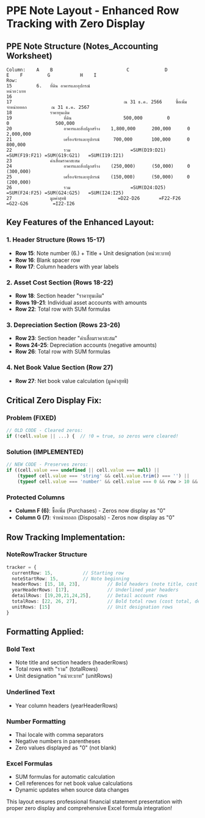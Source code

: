 # PPE Note Layout - Enhanced Row Tracking with Zero Display

## PPE Note Structure (Notes_Accounting Worksheet)

```
Column:    A    B                           C             D                E    F         G           H    I
Row:
15         6.   ที่ดิน อาคารและอุปกรณ์                                                                        หน่วย:บาท
16              
17                                         ณ 31 ธ.ค. 2566     ซื้อเพิ่ม    จำหน่ายออก         ณ 31 ธ.ค. 2567
18              ราคาทุนเดิม
19                   ที่ดิน                   500,000         0           0                 500,000
20                   อาคารและสิ่งปลูกสร้าง    1,800,000      200,000      0               2,000,000
21                   เครื่องจักรและอุปกรณ์     700,000       100,000      0                 800,000
22                   รวม                      =SUM(D19:D21)  =SUM(F19:F21) =SUM(G19:G21)   =SUM(I19:I21)
23              ค่าเสื่อมราคาสะสม
24                   อาคารและสิ่งปลูกสร้าง    (250,000)      (50,000)     0               (300,000)
25                   เครื่องจักรและอุปกรณ์    (150,000)      (50,000)     0               (200,000)
26                   รวม                      =SUM(D24:D25)  =SUM(F24:F25) =SUM(G24:G25)   =SUM(I24:I25)
27              มูลค่าสุทธิ                   =D22-D26       =F22-F26     =G22-G26         =I22-I26
```

## Key Features of the Enhanced Layout:

### **1. Header Structure (Rows 15-17)**
- **Row 15**: Note number (6.) + Title + Unit designation (หน่วย:บาท)
- **Row 16**: Blank spacer row
- **Row 17**: Column headers with year labels

### **2. Asset Cost Section (Rows 18-22)**
- **Row 18**: Section header "ราคาทุนเดิม"
- **Rows 19-21**: Individual asset accounts with amounts
- **Row 22**: Total row with SUM formulas

### **3. Depreciation Section (Rows 23-26)**
- **Row 23**: Section header "ค่าเสื่อมราคาสะสม"
- **Rows 24-25**: Depreciation accounts (negative amounts)
- **Row 26**: Total row with SUM formulas

### **4. Net Book Value Section (Row 27)**
- **Row 27**: Net book value calculation (มูลค่าสุทธิ)

## Critical Zero Display Fix:

### **Problem (FIXED)**
```typescript
// OLD CODE - Cleared zeros:
if (!cell.value || ...) {  // !0 = true, so zeros were cleared!
```

### **Solution (IMPLEMENTED)**
```typescript
// NEW CODE - Preserves zeros:
if ((cell.value === undefined || cell.value === null) || 
    (typeof cell.value === 'string' && cell.value.trim() === '') ||
    (typeof cell.value === 'number' && cell.value === 0 && row > 10 && shouldClearZeros && !isProtectedColumn)) {
```

### **Protected Columns**
- **Column F (6)**: ซื้อเพิ่ม (Purchases) - Zeros now display as "0"
- **Column G (7)**: จำหน่ายออก (Disposals) - Zeros now display as "0"

## Row Tracking Implementation:

### **NoteRowTracker Structure**
```typescript
tracker = {
  currentRow: 15,           // Starting row
  noteStartRow: 15,         // Note beginning
  headerRows: [15, 18, 23],          // Bold headers (note title, cost section, depreciation section)
  yearHeaderRows: [17],              // Underlined year headers
  detailRows: [19,20,21,24,25],      // Detail account rows
  totalRows: [22, 26, 27],           // Bold total rows (cost total, depreciation total, net value)
  unitRows: [15]                     // Unit designation rows
}
```

## Formatting Applied:

### **Bold Text**
- Note title and section headers (headerRows)
- Total rows with "รวม" (totalRows)
- Unit designation "หน่วย:บาท" (unitRows)

### **Underlined Text**
- Year column headers (yearHeaderRows)

### **Number Formatting**
- Thai locale with comma separators
- Negative numbers in parentheses
- Zero values displayed as "0" (not blank)

### **Excel Formulas**
- SUM formulas for automatic calculation
- Cell references for net book value calculations
- Dynamic updates when source data changes

This layout ensures professional financial statement presentation with proper zero display and comprehensive Excel formula integration!
